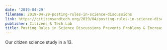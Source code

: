 ```yaml
---
date: '2019-04-29'
filename: 2019-04-29-posting-rules-in-science-discussions
link: https://citizensandtech.org/2019/04/posting-rules-in-science-discussions-prevents-problems-increases-participation/
publisher: Citizens & Tech Lab
title: Posting Rules in Science Discussions Prevents Problems & Increases Participation
---
```


Our citizen science study in a 13.